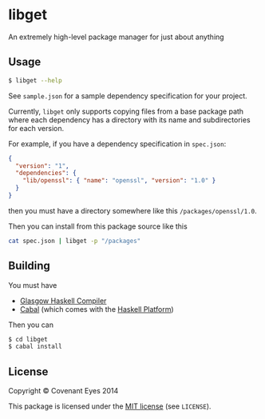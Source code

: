libget
======

An extremely high-level package manager for just about anything


Usage
-----

```bash
$ libget --help
```

See `sample.json` for a sample dependency specification for your project.

Currently, `libget` only supports copying files from a base package path where
each dependency has a directory with its name and subdirectories for each version.

For example, if you have a dependency specification in `spec.json`:

```json
{
  "version": "1",
  "dependencies": {
    "lib/openssl": { "name": "openssl", "version": "1.0" }
  }
}
```

then you must have a directory somewhere like this `/packages/openssl/1.0`.

Then you can install from this package source like this

```bash
cat spec.json | libget -p "/packages"
```


Building
--------

You must have

  * [Glasgow Haskell Compiler](http://www.haskell.org/ghc/)
  * [Cabal](http://www.haskell.org/cabal/) (which comes with the [Haskell Platform](http://www.haskell.org/platform/))

Then you can

```bash
$ cd libget
$ cabal install
```


License
-------

Copyright &copy; Covenant Eyes 2014

This package is licensed under the [MIT license](http://opensource.org/licenses/mit-license.php)
(see `LICENSE`).
